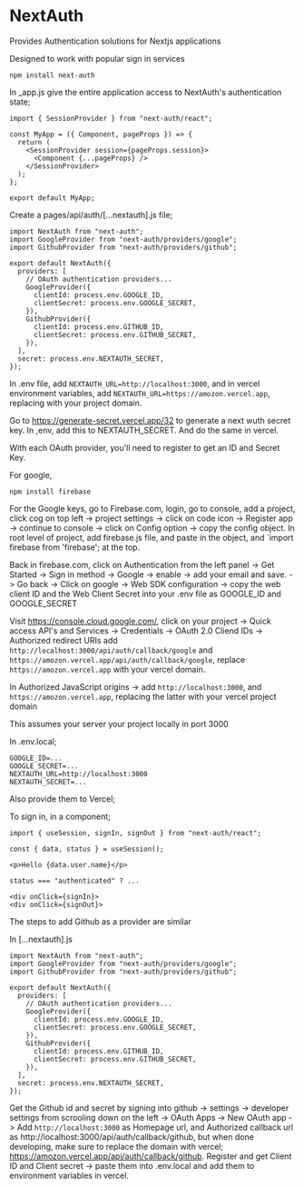# NextAuth

Provides Authentication solutions for Nextjs applications

Designed to work with popular sign in services

    npm install next-auth

In _app.js give the entire application access to NextAuth's authentication state;

    import { SessionProvider } from "next-auth/react";

    const MyApp = ({ Component, pageProps }) => {
      return (
        <SessionProvider session={pageProps.session}>
          <Component {...pageProps} />
        </SessionProvider>
      );
    };

    export default MyApp;

Create a pages/api/auth/[...nextauth].js file;

    import NextAuth from "next-auth";
    import GoogleProvider from "next-auth/providers/google";
    import GithubProvider from "next-auth/providers/github";

    export default NextAuth({
      providers: [
        // OAuth authentication providers...
        GoogleProvider({
          clientId: process.env.GOOGLE_ID,
          clientSecret: process.env.GOOGLE_SECRET,
        }),
        GithubProvider({
          clientId: process.env.GITHUB_ID,
          clientSecret: process.env.GITHUB_SECRET,
        }),
      ],
      secret: process.env.NEXTAUTH_SECRET,
    });

  In .env file, add `NEXTAUTH_URL=http://localhost:3000`, and in vercel environment variables, add `NEXTAUTH_URL=https://amozon.vercel.app`, replacing with your project domain.

  Go to https://generate-secret.vercel.app/32 to generate a next wuth secret key. In ,env, add this to NEXTAUTH_SECRET. And do the same in vercel.


With each OAuth provider, you'll need to register to get an ID and Secret Key.

For google,

    npm install firebase

For the Google keys, go to Firebase.com, login, go to console, add a project, click cog on top left -> project settings -> click on code icon -> Register app -> continue to console -> click on Config option -> copy the config object.
In root level of project, add firebase.js file, and paste in the object, and `import firebase from 'firebase'; at the top.

Back in firebase.com, click on Authentication from the left panel -> Get Started -> Sign in method -> Google -> enable -> add your email and save. -> Go back -> Click on google -> Web SDK configuration -> copy the web client ID and the Web Client Secret into your .env file as GOOGLE_ID and GOOGLE_SECRET

Visit https://console.cloud.google.com/, click on your project -> Quick access API's and Services -> Credentials -> OAuth 2.0 Cliend IDs -> Authorized redirect URIs add `http://localhost:3000/api/auth/callback/google` and `https://amozon.vercel.app/api/auth/callback/google`, replace `https://amozon.vercel.app` with your vercel domain.

In Authorized JavaScript origins -> add `http://localhost:3000`, and `https://amozon.vercel.app`, replacing the latter with your vercel project domain

This assumes your server your project locally in port 3000


In .env.local;

    GOOGLE_ID=...
    GOOGLE_SECRET=...
    NEXTAUTH_URL=http://localhost:3000
    NEXTAUTH_SECRET=...

Also provide them to Vercel;

To sign in, in a component;

    import { useSession, signIn, signOut } from "next-auth/react";

    const { data, status } = useSession();

    <p>Hello {data.user.name}</p>

    status === "authenticated" ? ...

    <div onClick={signIn}>
    <div onClick={signOut}>


The steps to add Github as a provider are similar

In [...nextauth].js

    import NextAuth from "next-auth";
    import GoogleProvider from "next-auth/providers/google";
    import GithubProvider from "next-auth/providers/github";

    export default NextAuth({
      providers: [
        // OAuth authentication providers...
        GoogleProvider({
          clientId: process.env.GOOGLE_ID,
          clientSecret: process.env.GOOGLE_SECRET,
        }),
        GithubProvider({
          clientId: process.env.GITHUB_ID,
          clientSecret: process.env.GITHUB_SECRET,
        }),
      ],
      secret: process.env.NEXTAUTH_SECRET,
    });

Get the Github id and secret by signing into github -> settings -> developer settings from scrooling down on the left -> OAuth Apps -> New OAuth app -> Add `http://localhost:3000` as Homepage url, and Authorized callback url as http://localhost:3000/api/auth/callback/github, but when done developing, make sure to replace the domain with vercel; https://amozon.vercel.app/api/auth/callback/github. Register and get Client ID and Client secret -> paste them into .env.local and add them to environment variables in vercel.




